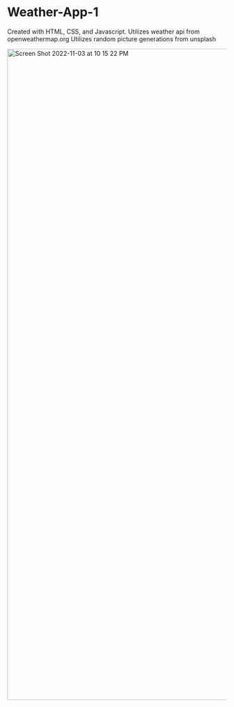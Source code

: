 # Weather-App-1
Created with HTML, CSS, and Javascript. 
Utilizes weather api from openweathermap.org
Utilizes random picture generations from unsplash

<img width="1490" alt="Screen Shot 2022-11-03 at 10 15 22 PM" src="https://user-images.githubusercontent.com/68624936/199870651-f13bd7a9-c0d8-43e9-bb1f-3f2dd1e4eb08.png">
